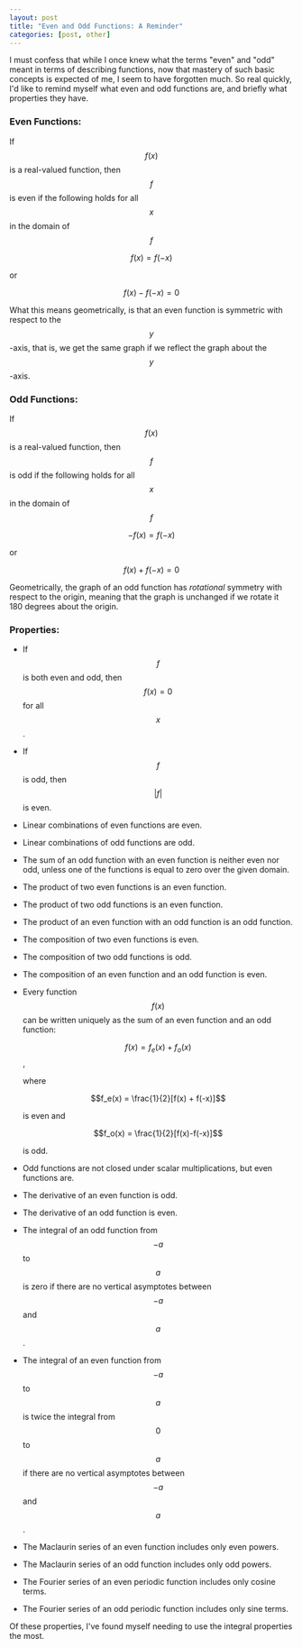 ```yaml
---
layout: post
title: "Even and Odd Functions: A Reminder"
categories: [post, other]
---
```


I must confess that while I once knew what the terms "even" and "odd" meant in terms of describing functions, now that mastery of such basic concepts is expected of me, I seem to have forgotten much. So real quickly, I'd like to remind myself what even and odd functions are, and briefly what properties they have.

### Even Functions:

If $$f(x)$$ is a real-valued function, then $$f$$ is even if the following holds for all $$x$$ in the domain of $$f$$

$$f(x) = f(-x)$$

or

$$f(x) - f(-x) = 0$$

What this means geometrically, is that an even function is symmetric with respect to the $$y$$-axis, that is, we get the same graph if we reflect the graph about the $$y$$-axis.

### Odd Functions:

If $$f(x)$$ is a real-valued function, then $$f$$ is odd if the following holds for all $$x$$ in the domain of $$f$$

$$-f(x) = f(-x)$$

or

$$f(x) + f(-x) = 0$$

Geometrically, the graph of an odd function has *rotational* symmetry with respect to the origin, meaning that the graph is unchanged if we rotate it 180 degrees about the origin.

### Properties:

* If $$f$$ is both even and odd, then $$f(x) = 0$$ for all $$x$$.
* If $$f$$ is odd, then $$\lvert f \rvert$$ is even.
* Linear combinations of even functions are even.
* Linear combinations of odd functions are odd.
* The sum of an odd function with an even function is neither even nor odd, unless one of the functions is equal to zero over the given domain.
* The product of two even functions is an even function.
* The product of two odd functions is an even function.
* The product of an even function with an odd function is an odd function.
* The composition of two even functions is even.
* The composition of two odd functions is odd.
* The composition of an even function and an odd function is even.
* Every function $$f(x)$$ can be written uniquely as the sum of an even function and an odd function:

  $$f(x) = f_e(x) + f_o(x)$$,

  where

  $$f_e(x) = \frac{1}{2}[f(x) + f(-x)]$$

  is even and

  $$f_o(x) = \frac{1}{2}[f(x)-f(-x)]$$

  is odd.
* Odd functions are not closed under scalar multiplications, but even functions are.
* The derivative of an even function is odd.
* The derivative of an odd function is even.
* The integral of an odd function from $$-a$$ to $$a$$ is zero if there are no vertical asymptotes between $$-a$$ and $$a$$.
* The integral of an even function from $$-a$$ to $$a$$ is twice the integral from $$0$$ to $$a$$ if there are no vertical asymptotes between $$-a$$ and $$a$$.
* The Maclaurin series of an even function includes only even powers.
* The Maclaurin series of an odd function includes only odd powers.
* The Fourier series of an even periodic function includes only cosine terms.
* The Fourier series of an odd periodic function includes only sine terms.

Of these properties, I've found myself needing to use the integral properties the most.